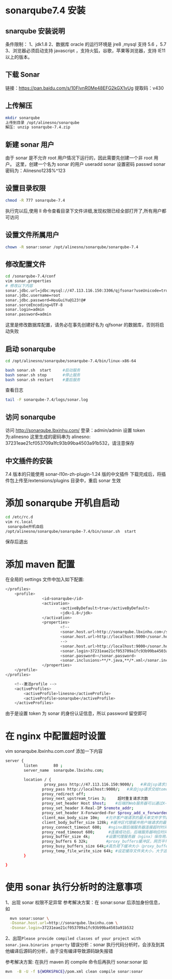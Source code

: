 # sonarqube7.4 安装

## snarqube 安装说明

条件限制：
1、jdk1.8
2、数据库 oracle 的运行环境是 jre8 ,mysql 支持 5.6 ，5.7
3、浏览器必须启动支持 javascript ，支持火狐，谷歌，苹果等浏览器，支持 IE11 以上的版本。

## 下载 Sonar

链接：https://pan.baidu.com/s/10FIvnR0Me48EFG2kGX1vUg
提取码：v430

## 上传解压

```bash
mkdir sonarqube
上传到目录 /opt/alinesno/sonarqube
解压: unzip sonarqube-7.4.zip
```

## 新建 sonar 用户

由于 sonar 是不允许 root 用户情况下运行的，因此需要先创建一个非 root 用户。 这里，创建一个名为 sonar 的用户
useradd sonar
设置密码
passwd sonar
密码为：Alinesno123$%^123

## 设置目录权限

```bash
chmod -R 777 sonarqube-7.4
```

执行完以后,使用 ll 命令查看目录下文件详细,发现权限已经全部打开了,所有用户都可访问

## 设置文件所属用户

```bash
chown -R sonar:sonar /opt/alinesno/sonarqube/sonarqube-7.4
```

## 修改配置文件

```bash
cd /sonarqube-7.4/conf
vim sonar.properties
# 修改以下内容
sonar.jdbc.url=jdbc:mysql://47.113.116.150:3306/qjfsonar?useUnicode=true&characterEncoding=utf8&rewriteBatchedStatements=true&useConfigs=maxPerformance
sonar.jdbc.username=root
sonar.jdbc.password=HouGuiYu@123!@#
sonar.sorceEncoding=UTF-8
sonar.login=admin
sonar.password=admin
```

这里是修改数据库配置，请务必在事先创建好名为 qjfsonar 的数据库，否则将启动失败

## 启动 sonarqube

```bash
cd /opt/alinesno/sonarqube/sonarqube-7.4/bin/linux-x86-64

bash sonar.sh  start     #启动服务
bash sonar.sh stop       #停止服务
bash sonar.sh restart    #重启服务
```

查看日志

```bash
tail -F sonarqube-7.4/logs/sonar.log
```

## 访问 sonarqube

访问 <http://sonarqube.lbxinhu.com/>
登录：admin/admin
设置 token 为:alinesno
这里生成的密码串为 alinesno: 37231eae21cf053709a1fc93b99ba4503a91b532，请注意保存

## 中文插件的安装

7.4 版本的只能使用 sonar-l10n-zh-plugin-1.24 版的中文插件
下载完成后，将插件包上传至/extensions/plugins 目录中，重启 sonar 生效

# 添加 sonarqube 开机自启动

```bash
cd /etc/rc.d
vim rc.local
 sonarqube开机自启
/opt/alinesno/sonarqube/sonarqube-7.4/bin/sonar.sh  start
```

保存后退出

# 添加 maven 配置

在全局的 settings 文件中加入如下配置:

```bash
</profiles>
    <profile>
                <id>sonarqube</id>
                <activation>
                        <activeByDefault>true</activeByDefault>
                        <jdk>1.8</jdk>
                </activation>
                <properties>
                        <!--
                        <sonar.host.url>http://sonarqube.lbxinhu.com</sonar.host.url>
                        <sonar.host.url>http://localhost:9000</sonar.host.url>
                        -->
                        <sonar.host.url>http://localhost:9000</sonar.host.url>
                        <sonar.login>37231eae21cf053709a1fc93b99ba4503a91b532</sonar.login>
                        <sonar.password></sonar.password>
                        <sonar.inclusions>**/*.java,**/*.xml</sonar.inclusions>
                </properties>
    </profile>
</profiles>

    <!--激活profile -->
    <activeProfiles>
        <activeProfile>linesno</activeProfile>
        <activeProfile>sonarqube</activeProfile>
    </activeProfiles>
```

由于是设置 token 为 sonar 的身份认证信息，所以 password 留空即可

# 在 nginx 中配置超时设置

vim sonarqube.lbxinhu.com.conf
添加一下内容

```bash
server {
        listen       80 ;
        server_name  sonarqube.lbxinhu.com;

        location / {
                 proxy_pass http://47.113.116.150:9000/;   #来自jsp请求交给tomcat处理
                proxy_pass http://localhost:9000/;   #来自jsp请求交给tomcat处理
                proxy_redirect off;
                proxy_next_upstream_tries 3;     超时重复请求次数
                proxy_set_header Host $host;    #后端的Web服务器可以通过X-Forwarded-For获取用户真实IP
                proxy_set_header X-Real-IP $remote_addr;
                proxy_set_header X-Forwarded-For $proxy_add_x_forwarded_for;
                client_max_body_size 10m;   #允许客户端请求的最大单文件字节数
                client_body_buffer_size 128k; #缓冲区代理缓冲用户端请求的最大字节数
                proxy_connect_timeout 600;   #nginx跟后端服务器连接超时时间(代理连接超时)
                proxy_read_timeout 600;      #连接成功后，后端服务器响应时间(代理接收超时)
                proxy_buffer_size 4k;       #设置代理服务器（nginx）保存用户头信息的缓冲区大小
                proxy_buffers 6 32k;        #proxy_buffers缓冲区，网页平均在32k以下的话，这样设置
                proxy_busy_buffers_size 64k;#高负荷下缓冲大小（proxy_buffers*2）
                proxy_temp_file_write_size 64k; #设定缓存文件夹大小，大于这个值，将从upstream服务器传
        }

}
```

# 使用 sonar 执行分析时的注意事项

1、出现 sonar 权限不足异常
参考解决方案：在 sonar:sonar 后添加身份信息，如

```bash
  mvn sonar:sonar \
  -Dsonar.host.url=http://sonarqube.lbxinhu.com \
  -Dsonar.login=37231eae21cf053709a1fc93b99ba4503a91b532
```

2、出现`Please provide compiled classes of your project with sonar.java.binaries property`
错误分析：sonar 执行代码分析时，会涉及到其他编译后源码的分析，由于没有编译导致源码缺失报错

参考解决方案:
在执行 maven 的 compile 命令后再执行 sonar:sonar
如

```bash
mvn  -B -U -f ${WORKSPACE}/pom.xml clean compile sonar:sonar
```
